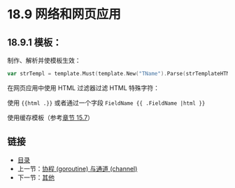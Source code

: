 # 18.9 网络和网页应用

## 18.9.1 模板：

制作、解析并使模板生效：

```go        
var strTempl = template.Must(template.New("TName").Parse(strTemplateHTML))
```

在网页应用中使用 HTML 过滤器过滤 HTML 特殊字符：

使用 `{{html .}}` 或者通过一个字段 `FieldName {{ .FieldName |html }}`

使用缓存模板（参考[章节 15.7](15.7.md)） 


## 链接

- [目录](getting-started.md)
- 上一节：[协程 (goroutine) 与通道 (channel)](18.8.md)
- 下一节：[其他](18.10.md)
